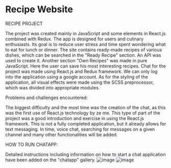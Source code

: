 # Recipe Website
RECIPE PROJECT

The project was created mainly in JavaScript and some elements in React.js combined with Redux. The app is designed for users and culinary enthusiasts. Its goal is to reduce user stress and time spent wondering what to eat for lunch or dinner. The site contains ready-made recipes of various dishes, which can be searched in the "Ready Recipe" section. An API was used to create it. Another section "Own Recipes" was made in pure JavaScript. Here the user can save his most interesting recipes. Chat for the project was made using React.js and Redux framework. We can only log into the application using a google account. As for the styling of the application, all visual effects were made using the SCSS preprocessor, which was divided into appropriate modules.

Problems and challenges encountered:

The biggest difficulty and the most time was the creation of the chat, as this was the first use of React.js technology by ze me. This type of part of the project was a good introduction and exercise in using the React.js framework. This is not a fully completed application, but it already allows for text messaging. In time, voice chat, searching for messages on a given channel and many other functionalities will be added.

HOW TO RUN CHATAPP:

Detailed instructions including information on how to start a chat application have been added on the "chatapp" gallery.
![image](https://user-images.githubusercontent.com/114190309/218345263-c3c65037-39d2-412c-8c71-c1049d838c34.png)
![image](https://user-images.githubusercontent.com/114190309/218345271-67730817-cdf4-47a8-8cc1-7467850eacf5.png)
